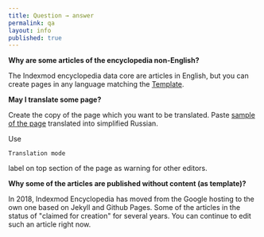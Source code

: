 ```yaml
---
title: Question → answer
permalink: qa
layout: info
published: true
---
```

**Why are some articles of the encyclopedia non-English?**

The Indexmod encyclopedia data core are articles in English, but you can create pages in any language matching the [Template](https://indexmod.github.io/encyclopedia/template).

**May I translate some page?**

Create the copy of the page which you want to be translated. Paste [sample of the page](internet-yami-ichi) translated into simplified Russian. 

Use 

`Translation mode` 

label on top section of the page as warning for other editors.

**Why some of the articles are published without content (as template)?**

In 2018, Indexmod Encyclopedia has moved from the Google hosting to the own one based on Jekyll and Github Pages. Some of the articles in the status of "claimed for creation" for several years. You can continue to edit such an article right now.